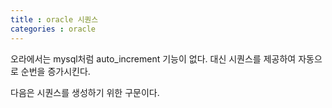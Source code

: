 ```yaml
---
title : oracle 시퀀스
categories : oracle
---
```


오라에서는 mysql처럼 auto_increment 기능이 없다. 대신 시퀀스를 제공하여 자동으로 순번을 증가시킨다.

다음은 시퀀스를 생성하기 위한 구문이다.

~~~

~~~
































